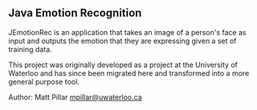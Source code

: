 Java Emotion Recognition
---

JEmotionRec is an application that takes an image of a person's face as input and outputs the emotion that they are expressing given a set of training data.

This project was originally developed as a project at the University of Waterloo and has since been migrated here and transformed into a more general purpose tool.

Author: Matt Pillar <mpillar@uwaterloo.ca>
